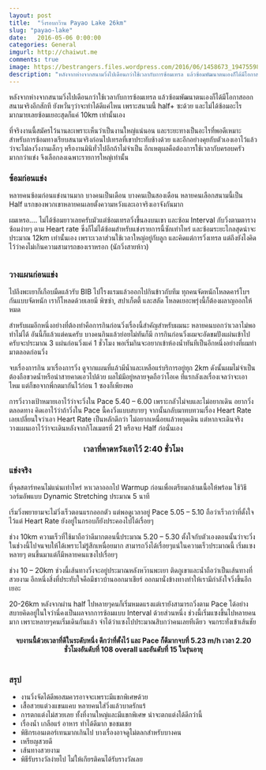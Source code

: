 ```yaml
---
layout: post
title:  "วิ่งรอบกว๊าน Payao Lake 26km"
slug: "payao-lake"
date:   2016-05-06 0:00:00
categories: General
imgurl: http://chaiwut.me
comments: true
image: https://bestrangers.files.wordpress.com/2016/06/1458673_194755980869798_1436171146601193090_n1.jpg
description: "หลังจากห่างจากสนามวิ่งไปเดือนกว่าใช้เวลากับการซ้อมเทรล แล้วซ้อมพัฒนาตนเองก็ได้มีโอกาสออกสนามจริงอีกสักที ยังหวั่นๆว่าจะทำได้ดีแค่ไหน เพราะสนามนี้ half+ ซะด้วย และไม่ได้ซ้อมอะไรมากมายเลยซ้อมเยอะสุดก็แค่ 10km เท่านั้นเอง"
---
```

หลังจากห่างจากสนามวิ่งไปเดือนกว่าใช้เวลากับการซ้อมเทรล แล้วซ้อมพัฒนาตนเองก็ได้มีโอกาสออกสนามจริงอีกสักที ยังหวั่นๆว่าจะทำได้ดีแค่ไหน เพราะสนามนี้ half+ ซะด้วย และไม่ได้ซ้อมอะไรมากมายเลยซ้อมเยอะสุดก็แค่ 10km เท่านั้นเอง

ที่จริงงานนี้สมัครไว้นานละเพราะเห็นว่าเป็นงานใหญ่แน่นอน และระยะทางเป็นอะไรที่พอดีเหมาะสำหรับการซ้อมทางเรียบสนามจริงก่อนไปเทรลที่เขาประทับช้างด้วย และอีกอย่างคุยกับตัวเองเอาไว้แล้วว่าจะไม่ลงวิ่งงานเล็กๆ หรืองานมินิทั่วไปอีกถ้าไม่จำเป็น อีกเหตุผลคือต้องการใช้เวลากับครอบครัวมากกว่าแข่ง จึงเลือกลงเฉพาะรายการใหญ่เท่านั้น

### ซ้อมก่อนแข่ง

หลายคนซ้อมก่อนแข่งนานมาก บางคนเป็นเดือน บางคนเป็นสองเดือน หลายคนเลือกสนามนี้เป็น Half แรกของพวกเขาหลายคนเลยตั้งความหวังและเอาจริงเอาจังกันมาก

ผมเหรอ…. ไม่ได้ซ้อมยาวเลยครับมัวแต่ซ้อมเทรลวิ่งขึ้นลงบนเขา และซ้อม Interval กับวิ่งตามตารางซ้อมง่ายๆ ตาม Heart rate ซึ่งก็ไม่ได้ซ้อมสำหรับแข่งรายการนี้ซักเท่าไหร่ และซ้อมระยะไกลสุดน่าจะประมาณ 12km เท่านั้นเอง เพราะเวลาส่วนใช้เวลาใหญ่อยู่กับลูก และคิดแต่การวิ่งเทรล แต่ถึงยังไงคิดไว้ว่าคงไม่เกินความสามารถของเราหรอก (นักวิ่งสายห้าว)

<center><img src="https://bestrangers.files.wordpress.com/2016/06/13331115_10206209652510820_1726422246796534954_n.jpg?w=736" alt=""></center>

### วางแผนก่อนแข่ง

ไปถึงพะเยาก็เกือบมืดแล้วรับ BIB ไปโรงแรมแล้วออกไปกินข้าวกับทีม ทุกคนจัดหนักโหลดคาร์โบฯ กันแบบจัดหนัก เราก็โหลดด้วยเลยมี พิซซ่า, สปาเก็ตตี้ และสลัด โหลดเยอะพรุ่งนี้ก็ต้องผลาญออกให้หมด

สำหรับผมอีกหนึ่งอย่างที่ต้องทำคือการกินก่อนวิ่งเรื่องนี้สำคัญสำหรับผมนะ หลายคนบอกว่าเวลาไม่พอทำไม่ได้ อันนี้ก็แล้วแต่คนครับ บางคนกินแล้วย่อยไม่ทันก็มี การกินก่อนวิ่งผมจะอัดขมปังแผ่นเข้าไปครับจะประมาณ 3 แผ่นก่อนวิ่งแค่ 1 ชั่วโมง พอเริ่มกินจะอยากเข้าห้องน้ำทันทีเป็นอีกหนึ่งอย่างที่ผมทำมาตลอดก่อนวิ่ง

จบเรื่องการกิน มาเรื่องการวิ่ง ดูจากแผนที่แล้วมีน้ำและเหลือแร่บริการอยู่ทุก 2km ดังนั้นผมไม่จำเป็นต้องถือขวดน้ำหรือนำสายคาดเอวไปด้วย ผลไม้มีอยู่หลายจุดถือว่าโอเค ทีแรกลังเลเรื่องเจลว่าจะเอาไหม แต่ก็ขอจากพี่กตมากันไว้ก่อน 1 ซองก็เพียงพอ

การวิ่งวางเป้าหมายเอาไว้ว่าจะวิ่งใน Pace 5.40 – 6.00 เพราะกลัวไม่จบและไม่อยากเดิน อยากวิ่งตลอดทาง คิดเอาไว้ว่าถ้าวิ่งใน Pace นี้คงวิ่งแบบสบายๆ จากนั้นกลับมาทบทวนเรื่อง Heart Rate เลยเปลี่ยนใจว่าเอา Heart Rate เป็นหลักดีกว่า ไม่อยากเหนื่อยแล้วหยุดเดิน แต่หากจะเดินจริงวางแผนเอาไว้ว่าจะเดินหลังจากกิโลเมตรที่ 21 หรือจบ Half ก่อนั่นเอง

<center>
    <h3>เวลาที่คาดหวังเอาไว้ 2:40 ชั่วโมง</h3>
</center>

### แข่งจริง

ที่จุดสตาร์ทคนไม่แน่นเท่าไหร่ หาเวลาออกไป Warmup ก่อนเพื่อเตรียมกล้ามเนื้อให้พร้อม ใช้วิธีวอร์มอัพแบบ Dynamic Stretching ประมาณ 5 นาที

เริ่มวิ่งพยายามจะไม่วิ่งเร็วตอนแรกออกตัว แต่พอดูเวลาอยู่ Pace 5.05 – 5.10 ถือว่าเร็วกว่าที่ตั้งใจไว้แต่ Heart Rate ยังอยู่ในกรอบก็ยังประคองไปได้เรื่อยๆ

ช่วง 10km ความเร็วที่ใช้มาถือว่าดีมากตอนนี้ประมาณ 5.20 – 5.30 ตั้งใจกับตัวเองตอนนั้นว่าจะวิ่งในช่วงนี้ไปจนจบให้ได้เพราะไม่รู้สึกเหนื่อยมาก สามารถวิ่งได้เรื่อยๆแน่ในความเร็วประมาณนี้ เริ่มแซงหลายๆ ตนขึ้นมาแต่ก็มีหลายคนแซงไปเรื่อยๆ

ช่วง 10 – 20km ช่วงนี้เส้นทางวิ่งจะอยู่ประมาณหลังหว๊านพะเยา ติดภูเขาและน้ำถือว่าเป็นเส้นทางที่สวยงาม อีกหนึ่งสิ่งที่ประทับใจคือมีชาวบ้านออกมาเชียร์ ออกมานั่งข้างทางทำให้เรามีกำลังใจวิ่งขึ้นอีกเยอะ

20-26km หลังจากผ่าน half ไปหลายๆคนก็เริ่มหมดแรงแต่เรายังสามารถวิ่งตาม Pace ได้อย่างสบายคิดอยู่ในใจว่านี่คงเป็นผลจากการซ้อมแบบ Interval ด้วยส่วนหนึ่ง ช่วงนี้เริ่มแซงขึ้นไปหลายคนมาก เพราะหลายๆคนเริ่มเดินกันแล้ว จำได้ว่าแซงไปประมาณสิบกว่าคนเลยทีเดียว จนกระทั่งเข้าเส้นชัย

<center>
    <h4>จบงานนี้ด้วยเวลาที่ดีในระดับหนึ่ง ดีกว่าที่ตั้งไว้ และ Pace ก็ดีมากจบที่ 5.23 m/h เวลา 2.20 ชั่วโมงอันดับที่ 108 overall และอันดับที่ 15 ในรุ่นอายุ</h4>
</center>

<center><img src="https://bestrangers.files.wordpress.com/2016/06/13319884_10154266274063338_8440941527156563295_n.jpg?w=736" alt=""></center>

### สรุป

- งานวิ่งจัดได้ดีพอสมควรอาจจะเพราะมีแขกพิเศษด้วย
- เสื้อสวยแต่วงแขนแคบ หลายคนใส่วิ่งแล้วบาดรักแร้
- การตกแต่งไม่สวยเลย ทั้งที่งานใหญ่และมีแขกพิเศษ น่าจะตกแต่งได้ดีกว่านี้
- เรื่องน้ำ เกลือแร่ อาหาร ทำได้ดีมาก ขอชมเชย
- พิธิกรเอนเตอร์เทนมากเกินไป บางเรื่องอาจดูไม่ตลกสำหรับบางคน
- เหรียญสวยดี
- เส้นทางสวยงาม
- พิธีรับรางวัลง่ายไป ไม่ให้เกียรติคนได้รับรางวัลเลย
